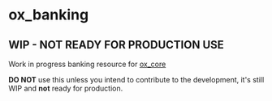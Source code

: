 # ox_banking

## WIP - NOT READY FOR PRODUCTION USE

Work in progress banking resource for [ox_core](https://github.com/overextended/ox_core)

**DO NOT** use this unless you intend to contribute to the development, it's still WIP and **not** ready for production.
